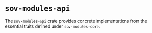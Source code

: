 # `sov-modules-api`

The `sov-modules-api` crate provides concrete implementations from the essential traits defined under
`sov-modules-core`.
